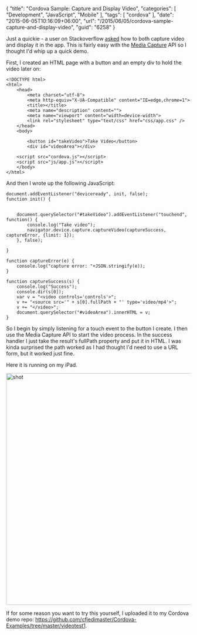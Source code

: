 {
	"title": "Cordova Sample: Capture and Display Video",
	"categories": [
		"Development",
		"JavaScript",
		"Mobile"
	],
	"tags": [
		"cordova"
	],
	"date": "2015-06-05T10:16:09+06:00",
	"url": "/2015/06/05/cordova-sample-capture-and-display-video",
	"guid": "6258"
}

Just a quickie - a user on Stackoverflow <a href="http://stackoverflow.com/questions/30667183/how-to-show-capture-video-in-phonegap/30669597#30669597">asked</a> how to both capture video and display it in the app. This is fairly easy with the <a href="http://plugins.cordova.io/#/package/org.apache.cordova.media-capture">Media Capture</a> API so I thought I'd whip up a quick demo. 

<!--more-->

First, I created an HTML page with a button and an empty div to hold the video later on:

<pre><code class="language-markup">&lt;!DOCTYPE html&gt;
&lt;html&gt;
	&lt;head&gt;
		&lt;meta charset=&quot;utf-8&quot;&gt;
		&lt;meta http-equiv=&quot;X-UA-Compatible&quot; content=&quot;IE=edge,chrome=1&quot;&gt;
		&lt;title&gt;&lt;/title&gt;
		&lt;meta name=&quot;description&quot; content=&quot;&quot;&gt;
		&lt;meta name=&quot;viewport&quot; content=&quot;width=device-width&quot;&gt;
        &lt;link rel=&quot;stylesheet&quot; type=&quot;text/css&quot; href=&quot;css/app.css&quot; /&gt;
	&lt;/head&gt;
	&lt;body&gt;

		&lt;button id=&quot;takeVideo&quot;&gt;Take Video&lt;/button&gt;
		&lt;div id=&quot;videoArea&quot;&gt;&lt;/div&gt;

	&lt;script src=&quot;cordova.js&quot;&gt;&lt;/script&gt;	
	&lt;script src=&quot;js/app.js&quot;&gt;&lt;/script&gt;
	&lt;/body&gt;
&lt;/html&gt;</code></pre>

And then I wrote up the following JavaScript:

<pre><code class="language-javascript">document.addEventListener(&quot;deviceready&quot;, init, false);
function init() {
	
	
	document.querySelector(&quot;#takeVideo&quot;).addEventListener(&quot;touchend&quot;, function() {
		console.log(&quot;Take video&quot;);
		navigator.device.capture.captureVideo(captureSuccess, captureError, {limit: 1});
	}, false);
	
}

function captureError(e) {
	console.log(&quot;capture error: &quot;+JSON.stringify(e));
}

function captureSuccess(s) {
	console.log(&quot;Success&quot;);
	console.dir(s[0]);
	var v = &quot;&lt;video controls='controls'&gt;&quot;;
	v += &quot;&lt;source src='&quot; + s[0].fullPath + &quot;' type='video/mp4'&gt;&quot;;
	v += &quot;&lt;/video&gt;&quot;;
	document.querySelector(&quot;#videoArea&quot;).innerHTML = v;
}</code></pre>

So I begin by simply listening for a touch event to the button I create. I then use the Media Capture API to start the video process. In the success handler I just take the result's fullPath property and put it in HTML. I was kinda surprised the path worked as I had thought I'd need to use a URL form, but it worked just fine.

Here it is running on my iPad.

<img src="https://static.raymondcamden.com/images/wp-content/uploads/2015/06/shot.png" alt="shot" width="800" height="630" class="aligncenter size-full wp-image-6259" />

If for some reason you want to try this yourself, I uploaded it to my Cordova demo repo: <a href="https://github.com/cfjedimaster/Cordova-Examples/tree/master/videotest1">https://github.com/cfjedimaster/Cordova-Examples/tree/master/videotest1</a>.